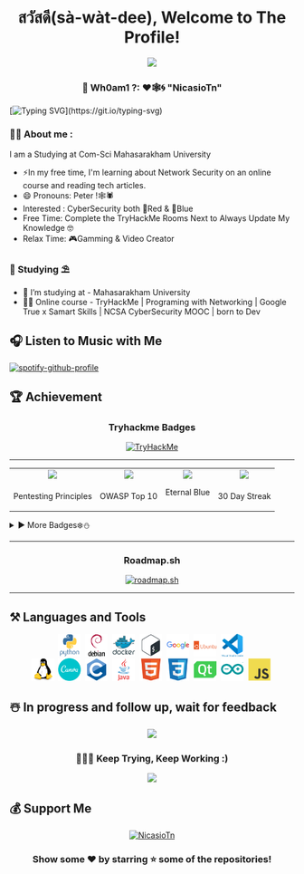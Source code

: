 <div id="header" align="center">
   <h1>สวัสดี(sà-wàt-dee), Welcome to The Profile!</h1>
</div>

<!------------------------------------------------ Picture Spider-Man Image -------------------------------------------------------------------------- -->
<div id="header" align="center">
   <img src="https://media.giphy.com/media/pzx3gSooxpiHlr3KeS/giphy.gif" width="1050"/><br>
   <h3>🤔 Wh0am1 ?: ❤️🕸️🌀 "NicasioTn" </h3>
</div>

[![Typing SVG](https://readme-typing-svg.herokuapp.com?font=Cooper+Black&color=1345b7&size=30&center=true&vCenter=true&width=1000&height=30&lines=Hi+%F0%9F%91%8B;I'm+a+Computer+Science%F0%9F%92%BB;focus+on+Network+and+Cyber+Security⚔️🛡️;CTF+Contest:+8th+Place+ThaiLand+Cyber+Top+Talent+2023🏅;)](https://git.io/typing-svg)

<!--  -------------------------------------------------------------------------- Detail of Study and Interested ---------------------------------------------------------------------------->
### 🧑‍💻 About me :
I am a Studying at Com-Sci Mahasarakham University
* ⚡In my free time, I'm learning about Network Security on an online course and reading tech articles.
* 😄 Pronouns: Peter !🕸️🕷️
* Interested : CyberSecurity both 🔴Red & 🔵Blue
* Free Time: Complete the TryHackMe Rooms Next to Always Update My Knowledge 🤓
* Relax Time: 🎮Gamming & Video Creator

### 🏫 Studying ⛱️
- 🌱 I’m studying at - Mahasarakham University
- 🧙‍♂️ Online course - TryHackMe | Programing with Networking | Google True x Samart Skills | NCSA CyberSecurity MOOC | born to Dev

<!---------------------------------------------------------------------------- Spotify ---------------------------------------------------------------------------->
## 🎧 Listen to Music with Me
[![spotify-github-profile](https://spotify-github-profile.vercel.app/api/view?uid=0lo4nubxlxf7u1c0x8x2laaxj&cover_image=true&theme=novatorem&show&_offline=false&bar_color=018089&bar_color_cover=false)](https://spotify-github-profile.vercel.app/api/view?uid=0lo4nubxlxf7u1c0x8x2laaxj&redirect=true)

## 🏆 Achievement
<!-- -------------------------------------------------------------------------- Table of Achievement -------------------------------------------------------------------------- -->
<div align="center">
   <h3> Tryhackme Badges</h3>
         <a href="https://tryhackme.com/p/nicasio.tn" target="_blank">
            <img src="https://tryhackme-badges.s3.amazonaws.com/nicasio.tn.png" width="300px" alt="TryHackMe"/>
         </a>
   <hr>
</div>

<div>
    <table class="styled" align="center">
       <tr align="center">
           <td><img src="https://tryhackme.com/img/badges/introtooffensivesecurity.svg" width="200"/><br>
           <td><img src="https://tryhackme.com/img/badges/owasptop10.svg" width="200"/>
           <td><img src="https://assets.tryhackme.com/img/badges/blue.svg" width="200"/>
           <td><img src="https://assets.tryhackme.com/img/badges/streak30.svg" width="200"/>
       </tr>
       <tr align="center">
          <td><p>Pentesting Principles</p>
          <td><p>OWASP Top 10</p>
          <td>Eternal Blue</p>
          <td><p>30 Day Streak</p>
       </tr>
    </table>
</div>

<details><summary> ▶️ More Badges❄️⛄ </summary>
<div>
    <table class="styled" align="center">
       <tr align="center">
          <td><img src="https://tryhackme.com/img/badges/linux.svg" width="150"/>
          <td><img src="https://assets.tryhackme.com/img/badges/streak7.svg" width="150"/>
          <td><img src="https://assets.tryhackme.com/img/badges/securityawareness.svg" width="150"/>
          <td><img src="https://tryhackme.com/img/badges/hashcracker.svg" width="150"/>
       </tr>
       <tr align="center">
          <td>cat linux.txt</p>
          <td><p>7 Day Streak</p>
          <td>Security Awareness</p>
          <td>Hash Cracker</td>
       </tr>
       <tr align="center">
          <td><img src="https://assets.tryhackme.com/img/badges/king.svg" width="150"/>
          <td><img src="https://assets.tryhackme.com/img/badges/mrrobot.svg" width="150"/>
          <td><img src="https://tryhackme.com/img/badges/adventofcyber4.svg" width="150"/>
          <td><img src="https://assets.tryhackme.com/img/badges/aoc5sidequest1.svg" width="150"/>
       </tr>
       <tr align="center">
          <td>King of the Hill winner</p>
          <td>Mr. Robot</td>
          <td><p>Advent of Cyber 4</p>
          <td>The Return of the Yeti</p>
       </tr>
       <tr align="center">
          <td><img src="https://tryhackme.com/img/badges/advancedelk.svg" width="150"/>
          <td><img src="https://tryhackme.com/img/badges/threathunting.svg" width="150"/>
       </tr>
       <tr align="center">
         <td>ELKsquisite</p>
         <td>Threat Hunter</p>
       </tr>
    </table>
</div>
</details>

<!-- ------------------------------------------------------------------- Roadmap Learning Path -------------------------------------------------------------------- -->
<div align="center">
   <hr>
      <h3> Roadmap.sh </h3>
         <a href="https://roadmap.sh" target="_blank">
            <img src="https://api.roadmap.sh/v1-badge/wide/64e2f567ced78d293533e700?variant=dark" alt="roadmap.sh"/>
         </a>
   <hr>
</div>

<!-- -------------------------------------------------------------------------- Language -------------------------------------------------------------------------- -->
## ⚒️ Languages and Tools
<div align="center">
  <img src="https://github.com/devicons/devicon/blob/master/icons/python/python-original-wordmark.svg" title="python" alt="python" width="40" height="40"/>&nbsp;
  <img src="https://github.com/devicons/devicon/blob/master/icons/debian/debian-original-wordmark.svg" title="Debian" alt="Debian" width="40" height="40"/>&nbsp;
  <img src="https://github.com/devicons/devicon/blob/master/icons/docker/docker-original-wordmark.svg" title="docker" alt="docker" width="40" height="40"/>&nbsp;
  <img src="https://github.com/devicons/devicon/blob/master/icons/bash/bash-original.svg" title="bash" alt="bash" width="40" height="40"/>&nbsp;
  <img src="https://github.com/devicons/devicon/blob/master/icons/google/google-original-wordmark.svg" title="google" alt="google" width="40" height="40"/>&nbsp;
  <img src="https://github.com/devicons/devicon/blob/master/icons/ubuntu/ubuntu-plain-wordmark.svg" title="ubuntu" alt="ubuntu" width="40" height="40"/>&nbsp;
  <img src="https://github.com/devicons/devicon/blob/master/icons/vscode/vscode-original-wordmark.svg" title="vs code" alt="vs code" width="40" height="40"/>&nbsp;
   <br>
  <img src="https://github.com/devicons/devicon/blob/master/icons/linux/linux-original.svg" title="Linux" alt="Linux" width="40" height="40"/>&nbsp;
  <img src="https://github.com/devicons/devicon/blob/master/icons/canva/canva-original.svg" title="canvas" alt="canvas" width="40" height="40"/>&nbsp;
  <img src="https://github.com/devicons/devicon/blob/master/icons/c/c-original.svg" title="c" alt="c" width="40" height="40"/>&nbsp;
  <img src="https://github.com/devicons/devicon/blob/master/icons/java/java-original-wordmark.svg" title="Java" alt="Java" width="40" height="40"/>&nbsp;
  <img src="https://github.com/devicons/devicon/blob/master/icons/html5/html5-original.svg" title="HTML5" alt="HTML" width="40" height="40"/>&nbsp;
  <img src="https://github.com/devicons/devicon/blob/master/icons/css3/css3-original.svg" title="css3" alt="css3" width="40" height="40"/>&nbsp;
  <img src="https://github.com/devicons/devicon/blob/master/icons/qt/qt-original.svg" title="qt" alt="qt" width="40" height="40"/>&nbsp;
  <img src="https://github.com/devicons/devicon/blob/master/icons/arduino/arduino-original.svg" title="Arduino" alt="Arduino" width="40" height="40"/>&nbsp;
  <img src="https://github.com/devicons/devicon/blob/master/icons/javascript/javascript-original.svg" title="JavaScript" alt="JavaScript" width="40" height="40"/>&nbsp; <br>
</div>

<!-- -------------------------------------------------------------------------- In progress and follow up, wait for feedback -------------------------------------------------------------------------- -->
## ☃️ In progress and follow up, wait for feedback
<div id="header" align="center">
   <img src="https://media.giphy.com/media/v1.Y2lkPTc5MGI3NjExOGhxMXVlcmZ3eWIzcWdqeTRjNXV6Y2Izd2JsZHN0dGE2NnBlb21nMCZlcD12MV9pbnRlcm5hbF9naWZfYnlfaWQmY3Q9Zw/25RMCYnFKmiCzMFTGd/giphy.gif" width="550"/><br>
   <h3>🧑‍💻🚀 Keep Trying, Keep Working :) </h1>
   <a href="https://github.com/DenverCoder1/Simple-View-Counter">
    <img src="https://profile-counter.glitch.me/NicasioTn/count.svg">
   </a>
</div>

<!---------------------------------------------------------------------------- Support ---------------------------------------------------------------------------->
## 💰 Support Me
<div id="badges" align="center">
     <a href="https://www.buymeacoffee.com/nicasiotn">
       <img src="https://user-images.githubusercontent.com/55986701/294094179-0c06d90e-03d4-4839-a4e9-f353b3ae228c.png" alt="NicasioTn"/>
     </a>
    <h3> Show some ❤️ by starring ⭐ some of the repositories! </h1>
</div>
